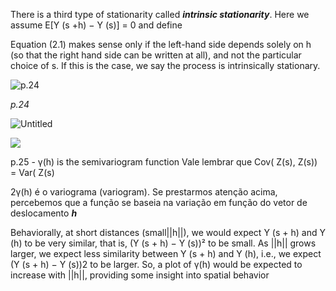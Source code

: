 There is a third type of stationarity called ***intrinsic stationarity***. Here we assume E[Y (s +h) − Y (s)] = 0 and define

Equation (2.1) makes sense only if the left-hand side depends solely on h (so that the right hand side can be written at all), and not the particular choice of s. If this is the case, we say the process is intrinsically stationary.

![*p.24*](Untitled%2014%201.png)

*p.24*

![Untitled](Untitled%2015%201.png)

![](Untitled%2016%201.png)

p.25 - γ(h) is the semivariogram function
Vale lembrar que Cov( Z(s), Z(s)) = Var( Z(s)

2γ(h) é o variograma (variogram). Se prestarmos atenção acima, percebemos que a função se baseia na variação em função do vetor de deslocamento ***h***

Behaviorally, at short distances (small||h||), we would expect Y (s + h) and Y (h) to be very similar, that is, (Y (s + h) − Y (s))² to be small. As ||h|| grows larger, we expect less similarity between Y (s + h) and Y (h), i.e., we expect (Y (s + h) − Y (s))2 to be larger. So, a plot of γ(h) would be expected to increase with ||h||, providing some insight into spatial behavior

